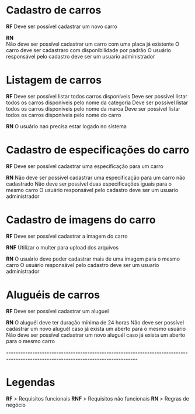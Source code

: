 # Cadastro de carros

**RF**
Deve ser possível cadastrar um novo carro

**RN**  
Não deve ser possível cadastrar um carro com uma placa já existente
O carro deve ser cadastraro com disponibilidade por padrão
O usuário responsável pelo cadastro deve ser um usuario administrador

# Listagem de carros

**RF**
Deve ser possível listar todos carros disponíveis
Deve ser possível listar todos os carros disponíveis pelo nome da categoria
Deve ser possível listar todos os carros disponíveis pelo nome da marca
Deve ser possível listar todos os carros disponíveis pelo nome do carro

**RN**
O usuário nao precisa estar logado no sistema

# Cadastro de especificações do carro

**RF**
Deve ser possível cadastrar uma especificação para um carro

**RN**
Não deve ser possível cadastrar uma especificação para um carro não cadastrado
Não deve ser possível duas especificações iguais para o mesmo carro
O usuário responsável pelo cadastro deve ser um usuario administrador

# Cadastro de imagens do carro

**RF**
Deve ser possível cadastrar a imagem do carro

**RNF**
Utilizar o multer para upload dos arquivos

**RN**
O usuário deve poder cadastrar mais de uma imagem para o mesmo carro
O usuário responsável pelo cadastro deve ser um usuario administrador

# Aluguéis de carros

**RF**
Deve ser possível cadastrar um aluguel

**RN**
O aluguél deve ter duração mínima de 24 horas
Não deve ser possível cadastrar um novo aluguél caso já exista um aberto para o mesmo usuário
Não deve ser possível cadastrar um novo aluguél caso já exista um aberto para o mesmo carro

**-----------------------------------------------------------------------------------------------------------------------------------**

# Legendas

**RF** > Requisitos funcionais
**RNF** > Requisitos não funcionais
**RN** > Regras de negócio
